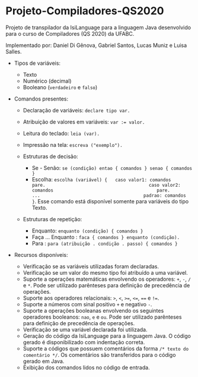 # Projeto-Compiladores-QS2020
Projeto de transpilador da IsiLanguage para a linguagem Java desenvolvido para o curso de Compiladores (QS 2020) da UFABC.

Implementado por: Daniel Di Gênova, Gabriel Santos, Lucas Muniz e Luisa Salles.

* Tipos de variáveis:
  * Texto
  * Numérico (decimal)
  * Booleano (`verdadeiro` e `falso`)
  
* Comandos presentes:
  * Declaração de variáveis: `declare tipo var.`
  * Atribuição de valores em variáveis: `var := valor.`
  * Leitura do teclado: `leia (var).`
  * Impressão na tela: `escreva ("exemplo").`
  * Estruturas de decisão:
    - Se - Senão: `se (condição) entao { comandos } senao { comandos }`
    - Escolha: `escolha (variável) {  
                   caso valor1: comandos                                     
                   pare.                                      
                   caso valor2: comandos                                      
                   pare.                                      
                   ...                                      
                   padrao: comandos
                   }`. Esse comando está disponível somente para variáveis do tipo Texto.           
                                   
  * Estruturas de repetição:
    - Enquanto: `enquanto (condição) { comandos }`
    - Faça ... Enquanto : `faca { comandos } enquanto (condição).`
    - Para : `para (atribuição . condição . passo) { comandos }`
 
* Recursos disponíveis:
  * Verificação se as variáveis utilizadas foram declaradas.
  * Verificação se um valor do mesmo tipo foi atribuído a uma variável.
  * Suporte a operações matemáticas envolvendo os operadores: `+`, `-`, `/` e `*`. Pode ser utilizado parênteses para definição de precedência de operações.
  * Suporte aos operadores relacionais: `>`, `<`, `>=`, `<=`, `==` e `!=`.
  * Suporte a números com sinal positivo `+` e negativo `-`.
  * Suporte a operações booleanas envolvendo os seguintes operadores booleanos: `nao`, `e` e `ou`. Pode ser utilizado parênteses para definição de precedência de operações.
  * Verificação se uma variável declarada foi utilizada.
  * Geração do código da IsiLanguage para a linguagem Java. O código gerado é disponibilizado com indentação correta.
  * Suporte a códigos que possuem comentários da forma `/* texto do comentário */`. Os comentários são transferidos para o código gerado em Java.
  * Exibição dos comandos lidos no código de entrada.
